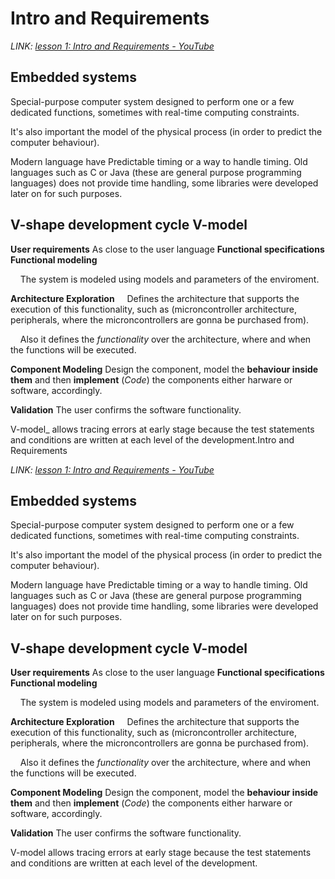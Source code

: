 # Intro and Requirements

*LINK: [lesson 1: Intro and Requirements - YouTube](https://www.youtube.com/watch?v=Iqc-n6bbGZA&list=PLohWCZQwiEVpgTkxTsgSTnDvlz3OvphkP&index=1)*

## Embedded systems

Special-purpose computer system designed to perform one or a few dedicated functions, sometimes with real-time computing constraints.

It's also important the model of the physical process (in order to predict the computer behaviour).

Modern language have Predictable timing or a way to handle timing. Old languages such as C or Java (these are general purpose programming languages) does not provide time handling, some libraries were developed later on for such purposes.

## V-shape development cycle V-model

**User requirements** As close to the user language **Functional specifications** **Functional modeling**

    The system is modeled using models and parameters of the enviroment.

**Architecture Exploration**     Defines the architecture that supports the execution of this functionality, such as (microncontroller architecture, peripherals, where the microncontrollers are gonna be purchased from).

    Also it defines the *functionality* over the architecture, where and when the functions will be executed.

**Component Modeling** Design the component, model the **behaviour inside them** and then **implement** (*Code*) the components either harware or software, accordingly.

**Validation** The user confirms the software functionality.

V-model_ allows tracing errors at early stage because the test statements and conditions are written at each level of the development.Intro and Requirements

*LINK: [lesson 1: Intro and Requirements - YouTube](https://www.youtube.com/watch?v=Iqc-n6bbGZA&list=PLohWCZQwiEVpgTkxTsgSTnDvlz3OvphkP&index=1)*

## Embedded systems

Special-purpose computer system designed to perform one or a few dedicated functions, sometimes with real-time computing constraints.

It's also important the model of the physical process (in order to predict the computer behaviour).

Modern language have Predictable timing or a way to handle timing. Old languages such as C or Java (these are general purpose programming languages) does not provide time handling, some libraries were developed later on for such purposes.

## V-shape development cycle V-model

**User requirements** As close to the user language **Functional specifications** **Functional modeling**

    The system is modeled using models and parameters of the enviroment.

**Architecture Exploration**     Defines the architecture that supports the execution of this functionality, such as (microncontroller architecture, peripherals, where the microncontrollers are gonna be purchased from).

    Also it defines the *functionality* over the architecture, where and when the functions will be executed.

**Component Modeling** Design the component, model the **behaviour inside them** and then **implement** (*Code*) the components either harware or software, accordingly.

**Validation** The user confirms the software functionality.

V-model allows tracing errors at early stage because the test statements and conditions are written at each level of the development.
